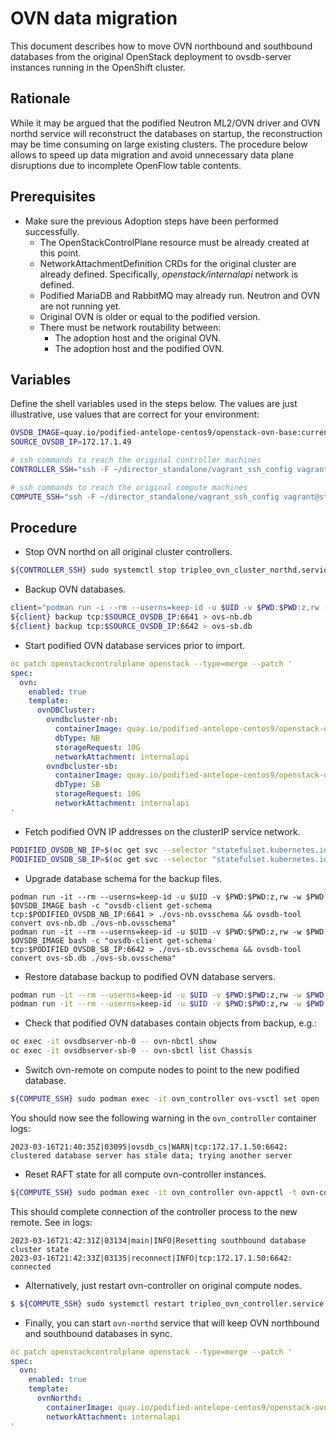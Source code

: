 # OVN data migration

This document describes how to move OVN northbound and southbound databases
from the original OpenStack deployment to ovsdb-server instances running in the
OpenShift cluster.

## Rationale

While it may be argued that the podified Neutron ML2/OVN driver and OVN northd
service will reconstruct the databases on startup, the reconstruction may be
time consuming on large existing clusters. The procedure below allows to speed
up data migration and avoid unnecessary data plane disruptions due to
incomplete OpenFlow table contents.

## Prerequisites

- Make sure the previous Adoption steps have been performed successfully.
  - The OpenStackControlPlane resource must be already created at this point.
  - NetworkAttachmentDefinition CRDs for the original cluster are already
    defined. Specifically, _openstack/internalapi_ network is defined.
  - Podified MariaDB and RabbitMQ may already run. Neutron and OVN are not
    running yet.
  - Original OVN is older or equal to the podified version.
  - There must be network routability between:
    - The adoption host and the original OVN.
    - The adoption host and the podified OVN.

## Variables

Define the shell variables used in the steps below. The values are
just illustrative, use values that are correct for your environment:

```bash
OVSDB_IMAGE=quay.io/podified-antelope-centos9/openstack-ovn-base:current-podified
SOURCE_OVSDB_IP=172.17.1.49

# ssh commands to reach the original controller machines
CONTROLLER_SSH="ssh -F ~/director_standalone/vagrant_ssh_config vagrant@standalone"

# ssh commands to reach the original compute machines
COMPUTE_SSH="ssh -F ~/director_standalone/vagrant_ssh_config vagrant@standalone"
```

## Procedure

- Stop OVN northd on all original cluster controllers.

```bash
${CONTROLLER_SSH} sudo systemctl stop tripleo_ovn_cluster_northd.service
```

- Backup OVN databases.

```bash
client="podman run -i --rm --userns=keep-id -u $UID -v $PWD:$PWD:z,rw -w $PWD $OVSDB_IMAGE ovsdb-client"
${client} backup tcp:$SOURCE_OVSDB_IP:6641 > ovs-nb.db
${client} backup tcp:$SOURCE_OVSDB_IP:6642 > ovs-sb.db
```

- Start podified OVN database services prior to import.

```yaml
oc patch openstackcontrolplane openstack --type=merge --patch '
spec:
  ovn:
    enabled: true
    template:
      ovnDBCluster:
        ovndbcluster-nb:
          containerImage: quay.io/podified-antelope-centos9/openstack-ovn-nb-db-server:current-podified
          dbType: NB
          storageRequest: 10G
          networkAttachment: internalapi
        ovndbcluster-sb:
          containerImage: quay.io/podified-antelope-centos9/openstack-ovn-sb-db-server:current-podified
          dbType: SB
          storageRequest: 10G
          networkAttachment: internalapi
'
```

- Fetch podified OVN IP addresses on the clusterIP service network.

```bash
PODIFIED_OVSDB_NB_IP=$(oc get svc --selector "statefulset.kubernetes.io/pod-name=ovsdbserver-nb-0" -ojsonpath='{.items[0].spec.clusterIP}')
PODIFIED_OVSDB_SB_IP=$(oc get svc --selector "statefulset.kubernetes.io/pod-name=ovsdbserver-sb-0" -ojsonpath='{.items[0].spec.clusterIP}')
```

- Upgrade database schema for the backup files.

```
podman run -it --rm --userns=keep-id -u $UID -v $PWD:$PWD:z,rw -w $PWD $OVSDB_IMAGE bash -c "ovsdb-client get-schema tcp:$PODIFIED_OVSDB_NB_IP:6641 > ./ovs-nb.ovsschema && ovsdb-tool convert ovs-nb.db ./ovs-nb.ovsschema"
podman run -it --rm --userns=keep-id -u $UID -v $PWD:$PWD:z,rw -w $PWD $OVSDB_IMAGE bash -c "ovsdb-client get-schema tcp:$PODIFIED_OVSDB_SB_IP:6642 > ./ovs-sb.ovsschema && ovsdb-tool convert ovs-sb.db ./ovs-sb.ovsschema"
```

- Restore database backup to podified OVN database servers.

```bash
podman run -it --rm --userns=keep-id -u $UID -v $PWD:$PWD:z,rw -w $PWD $OVSDB_IMAGE bash -c "ovsdb-client restore tcp:$PODIFIED_OVSDB_NB_IP:6641 < ovs-nb.db"
podman run -it --rm --userns=keep-id -u $UID -v $PWD:$PWD:z,rw -w $PWD $OVSDB_IMAGE bash -c "ovsdb-client restore tcp:$PODIFIED_OVSDB_SB_IP:6642 < ovs-sb.db"
```

- Check that podified OVN databases contain objects from backup, e.g.:

```bash
oc exec -it ovsdbserver-nb-0 -- ovn-nbctl show
oc exec -it ovsdbserver-sb-0 -- ovn-sbctl list Chassis
```

- Switch ovn-remote on compute nodes to point to the new podified database.

```bash
${COMPUTE_SSH} sudo podman exec -it ovn_controller ovs-vsctl set open . external_ids:ovn-remote=tcp:$PODIFIED_OVSDB_SB_IP:6642
```

You should now see the following warning in the `ovn_controller` container logs:

```
2023-03-16T21:40:35Z|03095|ovsdb_cs|WARN|tcp:172.17.1.50:6642: clustered database server has stale data; trying another server
```

- Reset RAFT state for all compute ovn-controller instances.

```bash
${COMPUTE_SSH} sudo podman exec -it ovn_controller ovn-appctl -t ovn-controller sb-cluster-state-reset
```

This should complete connection of the controller process to the new remote. See in logs:

```
2023-03-16T21:42:31Z|03134|main|INFO|Resetting southbound database cluster state
2023-03-16T21:42:33Z|03135|reconnect|INFO|tcp:172.17.1.50:6642: connected
```

- Alternatively, just restart ovn-controller on original compute nodes.

```bash
$ ${COMPUTE_SSH} sudo systemctl restart tripleo_ovn_controller.service
```

- Finally, you can start `ovn-northd` service that will keep OVN northbound and southbound databases in sync.

```yaml
oc patch openstackcontrolplane openstack --type=merge --patch '
spec:
  ovn:
    enabled: true
    template:
      ovnNorthd:
        containerImage: quay.io/podified-antelope-centos9/openstack-ovn-northd:current-podified
        networkAttachment: internalapi
'
```
